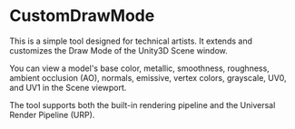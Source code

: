 # CustomDrawMode

This is a simple tool designed for technical artists. It extends and customizes the Draw Mode of the Unity3D Scene window. 

You can view a model's base color, metallic, smoothness, roughness, ambient occlusion (AO), normals, emissive, vertex colors, grayscale, UV0, and UV1 in the Scene viewport. 

The tool supports both the built-in rendering pipeline and the Universal Render Pipeline (URP).